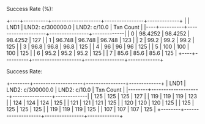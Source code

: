 
Success Rate (%):

 +----+----------+--------------------+----------------+-------------+
|    |     LND1 |   LND2: c/300000.0 |   LND2: c/10.0 |   Txn Count |
|----+----------+--------------------+----------------+-------------|
|  0 |  98.4252 |            98.4252 |        98.4252 |         127 |
|  1 |  96.748  |            96.748  |        96.748  |         123 |
|  2 |  99.2    |            99.2    |        99.2    |         125 |
|  3 |  96.8    |            96.8    |        96.8    |         125 |
|  4 |  96      |            96      |        96      |         125 |
|  5 | 100      |           100      |       100      |         125 |
|  6 |  95.2    |            95.2    |        95.2    |         125 |
|  7 |  85.6    |            85.6    |        85.6    |         125 |
+----+----------+--------------------+----------------+-------------+

Success Rate:

 +--------+--------------------+----------------+-------------+
|   LND1 |   LND2: c/300000.0 |   LND2: c/10.0 |   Txn Count |
|--------+--------------------+----------------+-------------|
|    125 |                125 |            125 |         127 |
|    119 |                119 |            119 |         123 |
|    124 |                124 |            124 |         125 |
|    121 |                121 |            121 |         125 |
|    120 |                120 |            120 |         125 |
|    125 |                125 |            125 |         125 |
|    119 |                119 |            119 |         125 |
|    107 |                107 |            107 |         125 |
+--------+--------------------+----------------+-------------+
